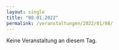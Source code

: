 ```yaml
---
layout: single
title: "08.01.2022"
permalink: /veranstaltungen/2022/01/08/
---
```


Keine Veranstaltung an diesem Tag.
